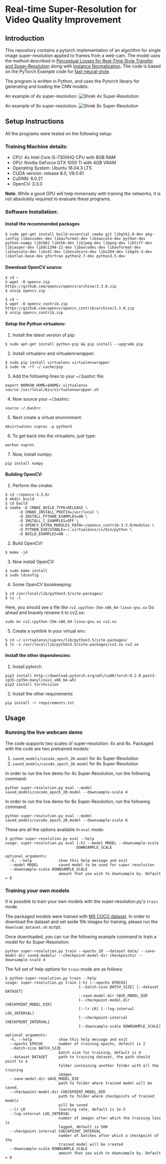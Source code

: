# Real-time Super-Resolution for Video Quality Improvement

## Introduction
This repository contains a pytorch implementation of an algorithm for single image super-resolution applied to frames from a web-cam. The model uses the method described in [Perceptual Losses for Real-Time Style Transfer and Super-Resolution](https://arxiv.org/abs/1603.08155) along with [Instance Normalization](https://arxiv.org/pdf/1607.08022.pdf). The code is based on the PyTorch Example code for [fast-neural-style](https://github.com/pytorch/examples/tree/master/fast_neural_style).

The program is written in Python, and uses the Pytorch library for generating and loading the CNN models.

An example of 4x super-resolution:
![Shrek 4x Super-Resolution](https://i.imgur.com/vDiXRus.png "4x Super-Resolution")

An example of 8x super-resolution:
![Shrek 8x Super-Resolution](https://i.imgur.com/LAbhFEa.png "8x Super-Resolution")

## Setup Instructions
All the programs were tested on the following setup:
### Training Machine details:
* CPU: 4x Intel Core i5-7300HQ CPU with 8GB RAM
* GPU: Nvidia GeForce GTX 1050 Ti with 4GB VRAM
* Operating System: Ubuntu 16.04.3 LTS
* CUDA version: release 8.0, V8.0.61
* CuDNN: 6.0.21
* OpenCV: 3.3.0

**Note**: While a good GPU will help immensely with training the networks, it is not absolutely required to evaluate these programs.

### Software Installation:

#### Install the recommended packages
```
$ sudo apt-get install build-essential cmake git libgtk2.0-dev pkg-config libavcodec-dev libavformat-dev libswscale-dev python-dev python-numpy libtbb2 libtbb-dev libjpeg-dev libpng-dev libtiff-dev libjasper-dev libdc1394-22-dev libavcodec-dev libavformat-dev libswscale-dev libv4l-dev libxvidcore-dev libx264-dev libgtk-3-dev libatlas-base-dev gfortran python2.7-dev python3.5-dev
```

#### Download OpenCV source:
```
$ cd ~
$ wget -O opencv.zip https://github.com/opencv/opencv/archive/3.3.0.zip
$ unzip opencv.zip
```
```
$ cd ~
$ wget -O opencv_contrib.zip https://github.com/opencv/opencv_contrib/archive/3.3.0.zip
$ unzip opencv_contrib.zip
```
#### Setup the Python virtualenv:
1. Install the latest version of pip:
```
$ sudo apt-get install python-pip && pip install --upgrade pip
```
2. Install virtualenv and virtualenvwrapper:
```
$ sudo pip install virtualenv virtualenvwrapper
$ sudo rm -rf ~/.cache/pip
```
3. Add the following lines to your ~/.bashrc file:

```
export WORKON_HOME=$HOME/.virtualenvs
source /usr/local/bin/virtualenvwrapper.sh
```
4. Now source your ~/.bashrc:
```
source ~/.bashrc
```
5. Next create a virtual environment:

```
mkvirtualenv supres -p python3
```
6. To get back into the virtualenv, just type:
```
workon supres
```
7. Now, install numpy:
```
pip install numpy
```
#### Building OpenCV:
1. Perform the cmake:

```
$ cd ~/opencv-3.3.0/
$ mkdir build
$ cd build
$ cmake -D CMAKE_BUILD_TYPE=RELEASE \
      -D CMAKE_INSTALL_PREFIX=/usr/local \
      -D INSTALL_PYTHON_EXAMPLES=ON \
      -D INSTALL_C_EXAMPLES=OFF \
      -D OPENCV_EXTRA_MODULES_PATH=~/opencv_contrib-3.3.0/modules \
      -D PYTHON_EXECUTABLE=~/.virtualenvs/cv/bin/python \
      -D BUILD_EXAMPLES=ON ..
```
2. Build OpenCV!
```
$ make -j4
```
3. Now install OpenCV:
```
$ sudo make install
$ sudo ldconfig
```
4. Some OpenCV bookkeeping:
```
$ cd /usr/local/lib/python3.5/site-packages/
$ ls -l
```
Here, you should see a file like ```cv2.cpython-35m-x86_64-linux-gnu.so```
Go ahead and bravely rename it to cv2.so:
```
sudo mv cv2.cpython-35m-x86_64-linux-gnu.so cv2.so
```
5. Create a symlink in your virtual env:
```
$ cd ~/.virtualenvs/supres/lib/python3.5/site-packages/
$ ln -s /usr/local/lib/python3.5/site-packages/cv2.so cv2.so
```
#### Install the other dependencies:
1. Install pytorch
```
pip3 install http://download.pytorch.org/whl/cu80/torch-0.2.0.post3-cp35-cp35m-manylinux1_x86_64.whl 
pip3 install torchvision
```
2. Install the other requirements
```
pip install -r requirements.txt
```

## Usage
### Running the live webcam demo
The code supports two scales of super-resolution: 4x and 8x.
Packaged with the code are two pretrained models:
1. `saved_models/coco4x_epoch_20.model` for 4x Super-Resolution
2. `saved_models/coco8x_epoch_20.model` for 8x Super-Resolution

In order to run the live demo for 4x Super-Resolution, run the following command:
```
python super-resolution.py eval --model saved_models/coco4x_epoch_20.model --downsample-scale 4
```

In order to run the live demo for 8x Super-Resolution, run the following command:
```
python super-resolution.py eval --model saved_models/coco8x_epoch_20.model --downsample-scale 8
```
These are all the options available in `eval` mode:
```
$ python super-resolution.py eval --help
usage: super-resolution.py eval [-h] --model MODEL --downsample-scale
                                DOWNSAMPLE_SCALE

optional arguments:
  -h, --help            show this help message and exit
  --model MODEL         saved model to be used for super resolution
  --downsample-scale DOWNSAMPLE_SCALE
                        amount that you wish to downsample by. Default = 8
```
### Training your own models
It is possible to train your own models with the super-resolution.py's `train` mode.

The packaged models were trained with [MS COCO dataset](http://cocodataset.org/#download). In order to download the dataset and set aside 10k images for training, please run the `download_dataset.sh` script.

Once downloaded, you can run the following example command to train a model for 4x Super-Resolution:
```
python super-resolution.py train --epochs 20 --dataset data/ --save-model-dir saved_models/ --checkpoint-model-dir checkpoints/ --downsample-scale 4
```

The full set of help options for `train` mode are as follows:
```
$ python super-resolution.py train --help
usage: super-resolution.py train [-h] [--epochs EPOCHS]
                                 [--batch-size BATCH_SIZE] [--dataset DATASET]
                                 --save-model-dir SAVE_MODEL_DIR
                                 [--checkpoint-model-dir CHECKPOINT_MODEL_DIR]
                                 [--lr LR] [--log-interval LOG_INTERVAL]
                                 [--checkpoint-interval CHECKPOINT_INTERVAL]
                                 [--downsample-scale DOWNSAMPLE_SCALE]

optional arguments:
  -h, --help            show this help message and exit
  --epochs EPOCHS       number of training epochs, default is 2
  --batch-size BATCH_SIZE
                        batch size for training, default is 4
  --dataset DATASET     path to training dataset, the path should point to a
                        folder containing another folder with all the training
                        images
  --save-model-dir SAVE_MODEL_DIR
                        path to folder where trained model will be saved.
  --checkpoint-model-dir CHECKPOINT_MODEL_DIR
                        path to folder where checkpoints of trained models
                        will be saved
  --lr LR               learning rate, default is 1e-3
  --log-interval LOG_INTERVAL
                        number of images after which the training loss is
                        logged, default is 500
  --checkpoint-interval CHECKPOINT_INTERVAL
                        number of batches after which a checkpoint of the
                        trained model will be created
  --downsample-scale DOWNSAMPLE_SCALE
                        amount that you wish to downsample by. Default = 8
```
